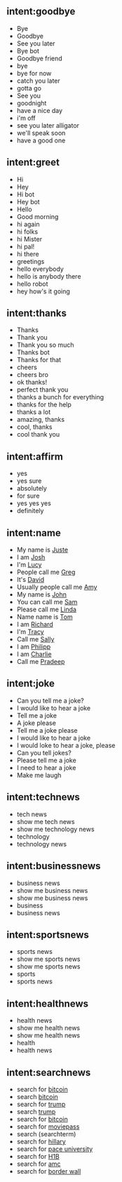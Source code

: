 <!--- Make sure to update this training data file with more training examples from https://forum.rasa.com/t/rasa-starter-pack/704 --> 

## intent:goodbye <!--- The label of the intent --> 
- Bye 			<!--- Training examples for intent 'bye'--> 
- Goodbye
- See you later
- Bye bot
- Goodbye friend
- bye
- bye for now
- catch you later
- gotta go
- See you
- goodnight
- have a nice day
- i'm off
- see you later alligator
- we'll speak soon
- have a good one

## intent:greet
- Hi
- Hey
- Hi bot
- Hey bot
- Hello
- Good morning
- hi again
- hi folks
- hi Mister
- hi pal!
- hi there
- greetings
- hello everybody
- hello is anybody there
- hello robot
- hey how's it going

## intent:thanks
- Thanks
- Thank you
- Thank you so much
- Thanks bot
- Thanks for that
- cheers
- cheers bro
- ok thanks!
- perfect thank you
- thanks a bunch for everything
- thanks for the help
- thanks a lot
- amazing, thanks
- cool, thanks
- cool thank you

## intent:affirm
- yes
- yes sure
- absolutely
- for sure
- yes yes yes
- definitely


## intent:name
- My name is [Juste](name)  <!--- Square brackets contain the value of entity while the text in parentheses is a a label of the entity --> 
- I am [Josh](name)
- I'm [Lucy](name)
- People call me [Greg](name)
- It's [David](name)
- Usually people call me [Amy](name)
- My name is [John](name)
- You can call me [Sam](name)
- Please call me [Linda](name)
- Name name is [Tom](name)
- I am [Richard](name)
- I'm [Tracy](name)
- Call me [Sally](name)
- I am [Philipp](name)
- I am [Charlie](name)
- Call me [Pradeep](name)

## intent:joke
- Can you tell me a joke?
- I would like to hear a joke
- Tell me a joke
- A joke please
- Tell me a joke please
- I would like to hear a joke
- I would loke to hear a joke, please
- Can you tell jokes?
- Please tell me a joke
- I need to hear a joke
- Make me laugh

## intent:technews
- tech news
- show me tech news
- show me technology news
- technology
- technology news

## intent:businessnews
- business news
- show me business news
- show me business news
- business
- business news

## intent:sportsnews
- sports news
- show me sports news
- show me sports news
- sports
- sports news

## intent:healthnews
- health news
- show me health news
- show me health news
- health
- health news

## intent:searchnews
- search for [bitcoin](searchterm)
- search [bitcoin](searchterm)
- search for [trump](searchterm)
- search [trump](searchterm)
- search for [bitcoin](searchterm)
- search for [moviepass](searchterm)
- search (searchterm)
- search for [hillary](searchterm)
- search for [pace university](searchterm)
- search for [H1B](searchterm)
- search for [amc](searchterm)
- search for [border wall](searchterm)